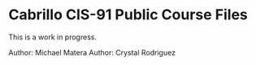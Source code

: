 # Cabrillo CIS-91 Public Course Files 

This is a work in progress.

Author: Michael Matera 
Author: Crystal Rodriguez
